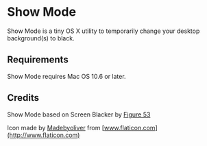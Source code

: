 # Show Mode

Show Mode is a tiny OS X utility to temporarily change your desktop background(s) to black.

## Requirements

Show Mode requires Mac OS 10.6 or later.

## Credits

Show Mode based on Screen Blacker by [Figure 53](http://figure53.com)

Icon made by [Madebyoliver](http://www.flaticon.com/authors/madebyoliver) from [www.flaticon.com](http://www.flaticon.com) 